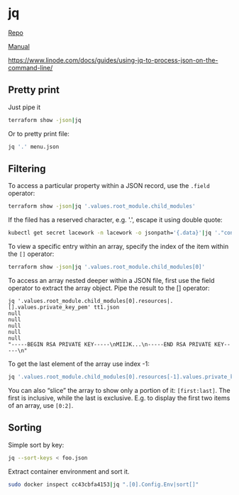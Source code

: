 # jq

[Repo](https://github.com/stedolan/jq)

[Manual](https://stedolan.github.io/jq/manual/)

https://www.linode.com/docs/guides/using-jq-to-process-json-on-the-command-line/

## Pretty print

Just pipe it

```sh
terraform show -json|jq
```

Or to pretty print file:

```sh
jq '.' menu.json
```

## Filtering

To access a particular property within a JSON record, use the `.field` operator:

```sh
terraform show -json|jq '.values.root_module.child_modules'
```

If the filed has a reserved character, e.g. '.', escape it using double quote:

```sh
kubectl get secret lacework -n lacework -o jsonpath='{.data}'|jq '."config.json"'
```

To view a specific entry within an array, specify the index of the item within
the `[]` operator:

```sh
terraform show -json|jq '.values.root_module.child_modules[0]'
```

To access an array nested deeper within a JSON file, first use the field
operator to extract the array object. Pipe the result to the [] operator:

```
jq '.values.root_module.child_modules[0].resources|.[].values.private_key_pem' tt1.json
null
null
null
null
null
"-----BEGIN RSA PRIVATE KEY-----\nMIIJK...\n-----END RSA PRIVATE KEY-----\n"
```

To get the last element of the array use index -1:

```sh
jq '.values.root_module.child_modules[0].resources[-1].values.private_key_pem' tt1.json
```

You can also “slice” the array to show only a portion of it:
`[first:last]`.  The first is inclusive, while the last is exclusive.
E.g. to display the first two items of an array, use `[0:2]`.

## Sorting

Simple sort by key:

```sh
jq --sort-keys < foo.json
```

Extract container environment and sort it.
```sh
sudo docker inspect cc43cbfa4153|jq ".[0].Config.Env|sort[]"
```

